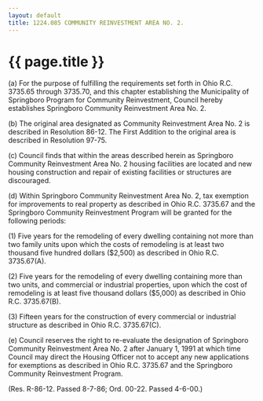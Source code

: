 ```yaml
---
layout: default 
title: 1224.085 COMMUNITY REINVESTMENT AREA NO. 2.
---
```


{{ page.title }}
================

​(a) For the purpose of fulfilling the requirements set forth in Ohio
R.C. 3735.65 through 3735.70, and this chapter establishing the
Municipality of Springboro Program for Community Reinvestment, Council
hereby establishes Springboro Community Reinvestment Area No. 2.

​(b) The original area designated as Community Reinvestment Area No. 2
is described in Resolution 86-12. The First Addition to the original
area is described in Resolution 97-75.

​(c) Council finds that within the areas described herein as Springboro
Community Reinvestment Area No. 2 housing facilities are located and new
housing construction and repair of existing facilities or structures are
discouraged.

​(d) Within Springboro Community Reinvestment Area No. 2, tax exemption
for improvements to real property as described in Ohio R.C. 3735.67 and
the Springboro Community Reinvestment Program will be granted for the
following periods:

​(1) Five years for the remodeling of every dwelling containing not more
than two family units upon which the costs of remodeling is at least two
thousand five hundred dollars (\$2,500) as described in Ohio R.C.
3735.67(A).

​(2) Five years for the remodeling of every dwelling containing more
than two units, and commercial or industrial properties, upon which the
cost of remodeling is at least five thousand dollars (\$5,000) as
described in Ohio R.C. 3735.67(B).

​(3) Fifteen years for the construction of every commercial or
industrial structure as described in Ohio R.C. 3735.67(C).

​(e) Council reserves the right to re-evaluate the designation of
Springboro Community Reinvestment Area No. 2 after January 1, 1991 at
which time Council may direct the Housing Officer not to accept any new
applications for exemptions as described in Ohio R.C. 3735.67 and the
Springboro Community Reinvestment Program.

(Res. R-86-12. Passed 8-7-86; Ord. 00-22. Passed 4-6-00.)
